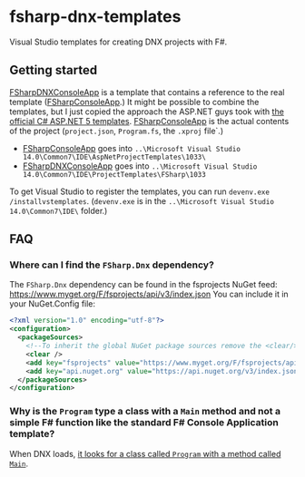 # fsharp-dnx-templates
Visual Studio templates for creating DNX projects with F#.

## Getting started
[FSharpDNXConsoleApp](https://github.com/jbfp/fsharp-dnx-templates/tree/master/src/FSharpDNXConsoleApp) is a template that contains a reference to the real template ([FSharpConsoleApp](https://github.com/jbfp/fsharp-dnx-templates/tree/master/src/FSharpConsoleApp).) It might be possible to combine the templates, but I just copied the approach the ASP.NET guys took with [the official C# ASP.NET 5 templates](https://github.com/aspnet/Templates).
[FSharpConsoleApp](https://github.com/jbfp/fsharp-dnx-templates/tree/master/src/FSharpConsoleApp) is the actual contents of the project (`project.json`, `Program.fs`, the `.xproj` file`.)

* [FSharpConsoleApp](https://github.com/jbfp/fsharp-dnx-templates/tree/master/src/FSharpConsoleApp) goes into `..\Microsoft Visual Studio 14.0\Common7\IDE\AspNetProjectTemplates\1033\`
* [FSharpDNXConsoleApp](https://github.com/jbfp/fsharp-dnx-templates/tree/master/src/FSharpDNXConsoleApp) goes into `..\Microsoft Visual Studio 14.0\Common7\IDE\ProjectTemplates\FSharp\1033`

To get Visual Studio to register the templates, you can run `devenv.exe /installvstemplates`. (`devenv.exe` is in the `..\Microsoft Visual Studio 14.0\Common7\IDE\` folder.)

## FAQ
### Where can I find the `FSharp.Dnx` dependency?
The `FSharp.Dnx` dependency can be found in the fsprojects NuGet feed: https://www.myget.org/F/fsprojects/api/v3/index.json
You can include it in your NuGet.Config file:
```xml
<?xml version="1.0" encoding="utf-8"?>
<configuration>
  <packageSources>
    <!--To inherit the global NuGet package sources remove the <clear/> line below -->
    <clear />
    <add key="fsprojects" value="https://www.myget.org/F/fsprojects/api/v3/index.json" />
    <add key="api.nuget.org" value="https://api.nuget.org/v3/index.json" />
  </packageSources>
</configuration>
```

### Why is the `Program` type a class with a `Main` method and not a simple F# function like the standard F# Console Application template?
When DNX loads, [it looks for a class called `Program` with a method called `Main`](https://github.com/aspnet/dnx/blob/7ac7929aa575e17b3c271e4a7a0c164418de0395/src/Microsoft.Dnx.Runtime.Sources/Impl/EntryPointExecutor.cs#L70-L111).
